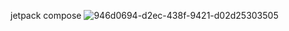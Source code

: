 jetpack compose
![946d0694-d2ec-438f-9421-d02d25303505](https://github.com/Vladimir-Olegovych/Currency-code/assets/117392112/22cc8007-5ad3-4cea-a554-c33f22b003f4)
